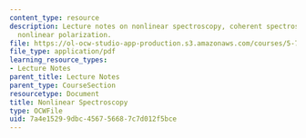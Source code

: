```yaml
---
content_type: resource
description: Lecture notes on nonlinear spectroscopy, coherent spectroscopy, and the
  nonlinear polarization.
file: https://ol-ocw-studio-app-production.s3.amazonaws.com/courses/5-74-introductory-quantum-mechanics-ii-spring-2009/7a4e15299dbc456756687c7d012f5bce_MIT5_74s09_lec13.pdf
file_type: application/pdf
learning_resource_types:
- Lecture Notes
parent_title: Lecture Notes
parent_type: CourseSection
resourcetype: Document
title: Nonlinear Spectroscopy
type: OCWFile
uid: 7a4e1529-9dbc-4567-5668-7c7d012f5bce
---
```


